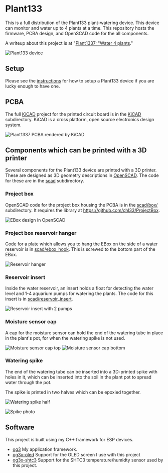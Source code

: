 # Plant133

This is a full distribution of the Plant133 plant-watering device.  This device can monitor and water up to 4 plants at a time.  This repository hosts the firmware, PCBA design, and OpenSCAD code for the all components.

A writeup about this project is at "[Plant1337: "Water 4 plants](https://selectiveappeal.org/posts/plant1337/)."

![Plant133 device](images/plant1337_deployed_trim-1400x600.webp)


## Setup

Please see the [instructions](instructions.md) for how to setup a Plant133 device if you are lucky enough to have one.


## PCBA

The full [KiCAD](https://www.kicad.org/) project for the printed circuit board is in the [KiCAD](KiCAD/) subdirectory.  KiCAD is a cross platform, open source electronics design system.

![Plant1337 PCBA rendered by KiCAD](images/plant1337-board-kicad.png)

## Components which can be printed with a 3D printer

Several components for the Plant133 device are printed with a 3D printer. These are designed as 3D geometry descriptions in [OpenSCAD](https://openscad.org/).  The code for these are in the [scad](scad/) subdirectory.

### Project box

OpenSCAD code for the project box housing the PCBA is in the [scad/box/](scad/box/) subdirectory.  It requires the library at https://github.com/chl33/ProjectBox.

![EBox design in OpenSCAD](images/scad-plant133-ebox.png)

### Project box reservoir hanger

Code for a plate which allows you to hang the EBox on the side of a water reservoir is in [scad/ebox_hook](scad/ebox_hook). This is screwed to the bottom part of the EBox.

![Reservoir hanger](images/ebox-reservoir-hook.png)

### Reservoir insert

Inside the water reservoir, an insert holds a float for detecting the water level and 1-4 aquarium pumps for watering the plants.  The code for this insert is in [scad/reservoir_insert](scad/reservoir_insert).

![Reservoir insert with 2 pumps](images/scad-insert-2-pumps.png)

### Moisture sensor cap

A cap for the moisture sensor can hold the end of the watering tube in place in the plant's pot, for when the watering spike is not used.

![Moisture sensor cap top](images/scad-moisture-sensor-cap-4.png)
![Moisture sensor cap bottom](images/scad-moisture-sensor-cap-bot.png)

### Watering spike

The end of the watering tube can be inserted into a 3D-printed spike with holes in it, which can be inserted into the soil in the plant pot to spread water through the pot.

The spike is printed in two halves which can be epoxied together.

![Watering spike half](images/scad-spike.png)

![Spike photo](images/spike.jpg)

## Software

This project is built using my C++ framework for ESP devices.
- [og3](https://github.com/chl33/og3) My application framework.
- [og3x-oled](https://github.com/chl33/og3x-oled) Support for the OLED screen I use with this project
- [og3x-shtc3](https://github.com/chl33/og3x-shtc3) Support for the SHTC3 temperature/humidty sensor used by this project.
